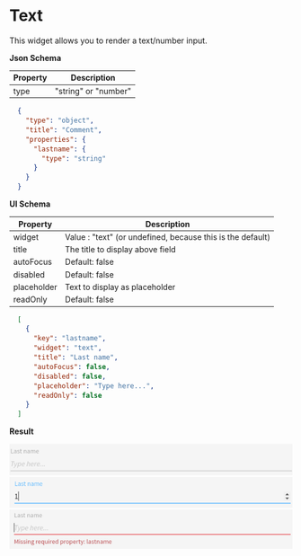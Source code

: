 # Text

This widget allows you to render a text/number input.

**Json Schema**

| Property | Description |
|---|---|
| type | "string" or "number" |

```json
  {
    "type": "object",
    "title": "Comment",
    "properties": {
      "lastname": {
        "type": "string"
      }
    }
  }
```

**UI Schema**

| Property | Description |
|---|---|
| widget | Value : "text" (or undefined, because this is the default) |
| title | The title to display above field |
| autoFocus | Default: false |
| disabled | Default: false |
| placeholder | Text to display as placeholder |
| readOnly | Default: false |

```json
  [
    {
      "key": "lastname",
      "widget": "text",
      "title": "Last name",
      "autoFocus": false,
      "disabled": false,
      "placeholder": "Type here...",
      "readOnly": false
    }
  ]
```

**Result**

![Text](screenshot.png)
![Number](screenshot-number.png)
![Text with error](screenshot-with-error.png)
